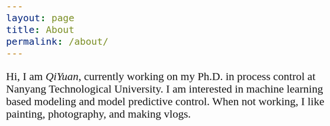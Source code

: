 ```yaml
---
layout: page
title: About
permalink: /about/
---
```

<style>
body {font-family: 'East Sea Dokdo', cursive;
      font-size: 30px;
      margin-bottom:4px;}
</style>

Hi, I am <em>QiYuan</em>, currently working on my Ph.D. in process control at Nanyang Technological University. I am interested in machine learning based modeling and model predictive control. When not working, I like painting, photography, and making vlogs. 

